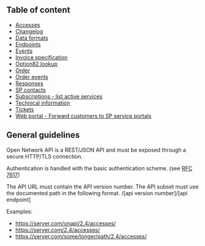 ## Table of content

* [Accesses](spec/accesses.md)
* [Changelog](changelog.md)
* [Data formats](common/dataformats.md)
* [Endpoints](spec/endpoints.md)
* [Events](spec/events.md)
* [Invoice specification](spec/invoice_specification.md)
* [Option82 lookup](spec/option82_lookup.md)
* [Order](spec/orders.md)
* [Order events](spec/orderevents.md)
* [Responses](common/responses.md)
* [SP contacts](spec/contacts.md)
* [Subscriptions - list active services](spec/subscriptions.md)
* [Technical information](spec/technical_info.md)
* [Tickets](spec/tickets.md)
* [Web portal - Forward customers to SP service portals](spec/web_portal.md)
 
## General guidelines

Open Network API is a REST/JSON API and must be exposed through a secure HTTP/TLS connection.

Authentication is handled with the basic authentication scheme. (see [RFC 7617](https://tools.ietf.org/html/rfc7617))


The API URL must contain the API version number. The API subset must use the documented path in the following format.
/[api version number]/[api endpoint]

Examples: 
   * https://server.com/onapi/2.4/accesses/
   * https://server.com/2.4/accesses/ 
   * https://server.com/some/longer/path/2.4/accesses/
